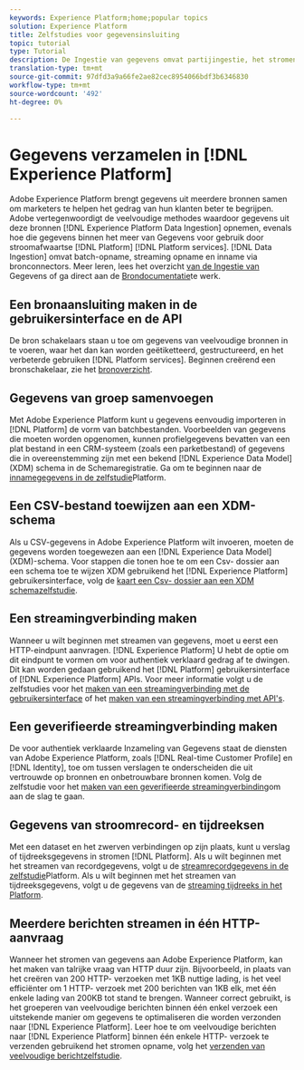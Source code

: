 ```yaml
---
keywords: Experience Platform;home;popular topics
solution: Experience Platform
title: Zelfstudies voor gegevensinsluiting
topic: tutorial
type: Tutorial
description: De Ingestie van gegevens omvat partijingestie, het stromen ingestie, en ingestie gebruikend bronschakelaars.
translation-type: tm+mt
source-git-commit: 97dfd3a9a66fe2ae82cec8954066bdf3b6346830
workflow-type: tm+mt
source-wordcount: '492'
ht-degree: 0%

---
```



# Gegevens verzamelen in [!DNL Experience Platform]

Adobe Experience Platform brengt gegevens uit meerdere bronnen samen om marketers te helpen het gedrag van hun klanten beter te begrijpen. Adobe vertegenwoordigt de veelvoudige methodes waardoor gegevens uit deze bronnen [!DNL Experience Platform Data Ingestion] opnemen, evenals hoe die gegevens binnen het meer van Gegevens voor gebruik door stroomafwaartse [!DNL Platform] [!DNL Platform services]. [!DNL Data Ingestion] omvat batch-opname, streaming opname en inname via bronconnectors. Meer leren, lees het overzicht [van de Ingestie van](../ingestion/home.md) Gegevens of ga direct aan de [Brondocumentatie](../sources/home.md)te werk.

## Een bronaansluiting maken in de gebruikersinterface en de API

De bron schakelaars staan u toe om gegevens van veelvoudige bronnen in te voeren, waar het dan kan worden geëtiketteerd, gestructureerd, en het verbeterde gebruiken [!DNL Platform services]. Beginnen creërend een bronschakelaar, zie het [bronoverzicht](../sources/home.md).

## Gegevens van groep samenvoegen

Met Adobe Experience Platform kunt u gegevens eenvoudig importeren in [!DNL Platform] de vorm van batchbestanden. Voorbeelden van gegevens die moeten worden opgenomen, kunnen profielgegevens bevatten van een plat bestand in een CRM-systeem (zoals een parketbestand) of gegevens die in overeenstemming zijn met een bekend [!DNL Experience Data Model] (XDM) schema in de Schemaregistratie. Ga om te beginnen naar de [innamegegevens in de zelfstudie](../ingestion/tutorials/ingest-batch-data.md)Platform.

## Een CSV-bestand toewijzen aan een XDM-schema

Als u CSV-gegevens in Adobe Experience Platform wilt invoeren, moeten de gegevens worden toegewezen aan een [!DNL Experience Data Model] (XDM)-schema. Voor stappen die tonen hoe te om een Csv- dossier aan een schema toe te wijzen XDM gebruikend het [!DNL Experience Platform] gebruikersinterface, volg de [kaart een Csv- dossier aan een XDM schemazelfstudie](../ingestion/tutorials/map-a-csv-file.md).

## Een streamingverbinding maken

Wanneer u wilt beginnen met streamen van gegevens, moet u eerst een HTTP-eindpunt aanvragen. [!DNL Experience Platform] U hebt de optie om dit eindpunt te vormen om voor authentiek verklaard gedrag af te dwingen. Dit kan worden gedaan gebruikend het [!DNL Platform] gebruikersinterface of [!DNL Experience Platform] APIs. Voor meer informatie volgt u de zelfstudies voor het [maken van een streamingverbinding met de gebruikersinterface](../ingestion/tutorials/create-streaming-connection-ui.md) of het [maken van een streamingverbinding met API&#39;s](../ingestion/tutorials/create-streaming-connection.md).

## Een geverifieerde streamingverbinding maken

De voor authentiek verklaarde Inzameling van Gegevens staat de diensten van Adobe Experience Platform, zoals [!DNL Real-time Customer Profile] en [!DNL Identity], toe om tussen verslagen te onderscheiden die uit vertrouwde op bronnen en onbetrouwbare bronnen komen. Volg de zelfstudie voor het [maken van een geverifieerde streamingverbinding](../ingestion/tutorials/create-authenticated-streaming-connection.md)om aan de slag te gaan.

## Gegevens van stroomrecord- en tijdreeksen

Met een dataset en het zwerven verbindingen op zijn plaats, kunt u verslag of tijdreeksgegevens in stromen [!DNL Platform]. Als u wilt beginnen met het streamen van recordgegevens, volgt u de [streamrecordgegevens in de zelfstudie](../ingestion/tutorials/streaming-record-data.md)Platform. Als u wilt beginnen met het streamen van tijdreeksgegevens, volgt u de gegevens van de [streaming tijdreeks in het Platform](../ingestion/tutorials/streaming-time-series-data.md).

## Meerdere berichten streamen in één HTTP-aanvraag

Wanneer het stromen van gegevens aan Adobe Experience Platform, kan het maken van talrijke vraag van HTTP duur zijn. Bijvoorbeeld, in plaats van het creëren van 200 HTTP- verzoeken met 1KB nuttige lading, is het veel efficiënter om 1 HTTP- verzoek met 200 berichten van 1KB elk, met één enkele lading van 200KB tot stand te brengen. Wanneer correct gebruikt, is het groeperen van veelvoudige berichten binnen één enkel verzoek een uitstekende manier om gegevens te optimaliseren die worden verzonden naar [!DNL Experience Platform]. Leer hoe te om veelvoudige berichten naar [!DNL Experience Platform] binnen één enkele HTTP- verzoek te verzenden gebruikend het stromen opname, volg het [verzenden van veelvoudige berichtzelfstudie](../ingestion/tutorials/streaming-multiple-messages.md).




